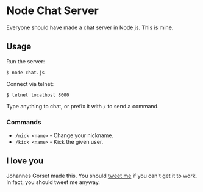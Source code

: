 # Node Chat Server

Everyone should have made a chat server in Node.js. This is mine.

## Usage

Run the server:

    $ node chat.js

Connect via telnet:

    $ telnet localhost 8000

Type anything to chat, or prefix it with `/` to send a command.

### Commands

* `/nick <name>` - Change your nickname.
* `/kick <name>` - Kick the given user.

## I love you

Johannes Gorset made this. You should [tweet me](https://twitter.com/jgorset) if you can't get it to
work. In fact, you should tweet me anyway.
